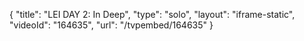{
    "title": "LEI DAY 2: In Deep",
    "type": "solo",
    "layout": "iframe-static",
    "videoId": "164635",
    "url": "\/tvpembed\/164635"
}